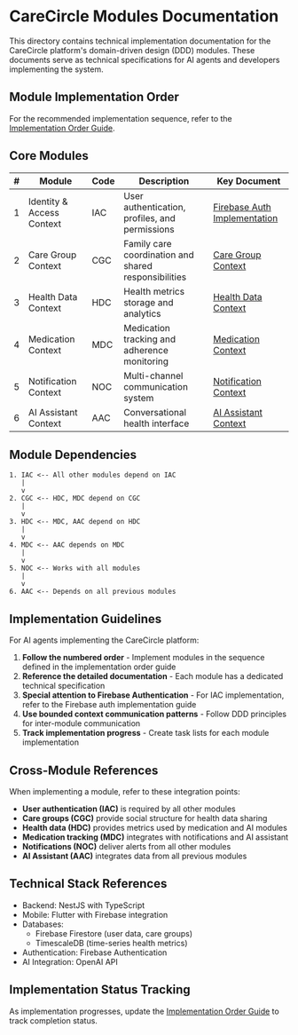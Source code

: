 # CareCircle Modules Documentation

This directory contains technical implementation documentation for the CareCircle platform's domain-driven design (DDD) modules. These documents serve as technical specifications for AI agents and developers implementing the system.

## Module Implementation Order

For the recommended implementation sequence, refer to the [Implementation Order Guide](./implementation_order.md).

## Core Modules

| #   | Module                    | Code | Description                                          | Key Document                                                          |
| --- | ------------------------- | ---- | ---------------------------------------------------- | --------------------------------------------------------------------- |
| 1   | Identity & Access Context | IAC  | User authentication, profiles, and permissions       | [Firebase Auth Implementation](./01a_firebase_auth_implementation.md) |
| 2   | Care Group Context        | CGC  | Family care coordination and shared responsibilities | [Care Group Context](./02_care_group_context.md)                      |
| 3   | Health Data Context       | HDC  | Health metrics storage and analytics                 | [Health Data Context](./03_health_data_context.md)                    |
| 4   | Medication Context        | MDC  | Medication tracking and adherence monitoring         | [Medication Context](./04_medication_context.md)                      |
| 5   | Notification Context      | NOC  | Multi-channel communication system                   | [Notification Context](./05_notification_context.md)                  |
| 6   | AI Assistant Context      | AAC  | Conversational health interface                      | [AI Assistant Context](./06_ai_assistant_context.md)                  |

## Module Dependencies

```
1. IAC <-- All other modules depend on IAC
   |
   v
2. CGC <-- HDC, MDC depend on CGC
   |
   v
3. HDC <-- MDC, AAC depend on HDC
   |
   v
4. MDC <-- AAC depends on MDC
   |
   v
5. NOC <-- Works with all modules
   |
   v
6. AAC <-- Depends on all previous modules
```

## Implementation Guidelines

For AI agents implementing the CareCircle platform:

1. **Follow the numbered order** - Implement modules in the sequence defined in the implementation order guide
2. **Reference the detailed documentation** - Each module has a dedicated technical specification
3. **Special attention to Firebase Authentication** - For IAC implementation, refer to the Firebase auth implementation guide
4. **Use bounded context communication patterns** - Follow DDD principles for inter-module communication
5. **Track implementation progress** - Create task lists for each module implementation

## Cross-Module References

When implementing a module, refer to these integration points:

- **User authentication (IAC)** is required by all other modules
- **Care groups (CGC)** provide social structure for health data sharing
- **Health data (HDC)** provides metrics used by medication and AI modules
- **Medication tracking (MDC)** integrates with notifications and AI assistant
- **Notifications (NOC)** deliver alerts from all other modules
- **AI Assistant (AAC)** integrates data from all previous modules

## Technical Stack References

- Backend: NestJS with TypeScript
- Mobile: Flutter with Firebase integration
- Databases:
  - Firebase Firestore (user data, care groups)
  - TimescaleDB (time-series health metrics)
- Authentication: Firebase Authentication
- AI Integration: OpenAI API

## Implementation Status Tracking

As implementation progresses, update the [Implementation Order Guide](./implementation_order.md) to track completion status.
